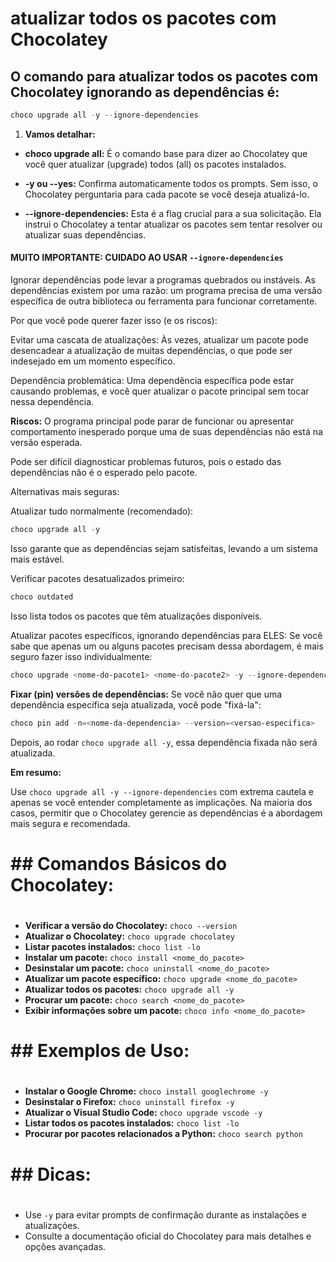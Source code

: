 # atualizar todos os pacotes com Chocolatey
## O comando para atualizar todos os pacotes com Chocolatey ignorando as dependências é:

```powershell
choco upgrade all -y --ignore-dependencies
```

1. **Vamos detalhar:**

- **choco upgrade all:** É o comando base para dizer ao Chocolatey que você quer atualizar (upgrade) todos (all) os pacotes instalados.

- **-y ou --yes:** Confirma automaticamente todos os prompts. Sem isso, o Chocolatey perguntaria para cada pacote se você deseja atualizá-lo.

- **--ignore-dependencies:** Esta é a flag crucial para a sua solicitação. Ela instrui o Chocolatey a tentar atualizar os pacotes sem tentar resolver ou atualizar suas dependências.

#### MUITO IMPORTANTE: CUIDADO AO USAR `--ignore-dependencies`

Ignorar dependências pode levar a programas quebrados ou instáveis. As dependências existem por uma razão: um programa precisa de uma versão específica de outra biblioteca ou ferramenta para funcionar corretamente.

Por que você pode querer fazer isso (e os riscos):

Evitar uma cascata de atualizações: Às vezes, atualizar um pacote pode desencadear a atualização de muitas dependências, o que pode ser indesejado em um momento específico.

Dependência problemática: Uma dependência específica pode estar causando problemas, e você quer atualizar o pacote principal sem tocar nessa dependência.

**Riscos:**
O programa principal pode parar de funcionar ou apresentar comportamento inesperado porque uma de suas dependências não está na versão esperada.

Pode ser difícil diagnosticar problemas futuros, pois o estado das dependências não é o esperado pelo pacote.

Alternativas mais seguras:

Atualizar tudo normalmente (recomendado):

```powershell
choco upgrade all -y
```

Isso garante que as dependências sejam satisfeitas, levando a um sistema mais estável.

Verificar pacotes desatualizados primeiro:

```powershell
choco outdated
```
Isso lista todos os pacotes que têm atualizações disponíveis.

Atualizar pacotes específicos, ignorando dependências para ELES:
Se você sabe que apenas um ou alguns pacotes precisam dessa abordagem, é mais seguro fazer isso individualmente:

```powershell
choco upgrade <nome-do-pacote1> <nome-do-pacote2> -y --ignore-dependencies
```
**Fixar (pin) versões de dependências:**
Se você não quer que uma dependência específica seja atualizada, você pode "fixá-la":

```powershell
choco pin add -n=<nome-da-dependencia> --version=<versao-especifica>
```
Depois, ao rodar `choco upgrade all -y`, essa dependência fixada não será atualizada.

**Em resumo:**

Use `choco upgrade all -y --ignore-dependencies` com extrema cautela e apenas se você entender completamente as implicações. Na maioria dos casos, permitir que o Chocolatey gerencie as dependências é a abordagem mais segura e recomendada.



#
# ## Comandos Básicos do Chocolatey:
# 
 * **Verificar a versão do Chocolatey:** `choco --version`
 * **Atualizar o Chocolatey:** `choco upgrade chocolatey`
 * **Listar pacotes instalados:** `choco list -lo`
 * **Instalar um pacote:** `choco install <nome_do_pacote>`
 * **Desinstalar um pacote:** `choco uninstall <nome_do_pacote>`
 * **Atualizar um pacote específico:** `choco upgrade <nome_do_pacote>`
 * **Atualizar todos os pacotes:** `choco upgrade all -y`
 * **Procurar um pacote:** `choco search <nome_do_pacote>`
 * **Exibir informações sobre um pacote:** `choco info <nome_do_pacote>`
 # 
 # ## Exemplos de Uso:
 # 
 * **Instalar o Google Chrome:** `choco install googlechrome -y`
 * **Desinstalar o Firefox:** `choco uninstall firefox -y`
 * **Atualizar o Visual Studio Code:** `choco upgrade vscode -y`
 * **Listar todos os pacotes instalados:** `choco list -lo`
 * **Procurar por pacotes relacionados a Python:** `choco search python`
 # 
 # ## Dicas:
 # 
 * Use `-y` para evitar prompts de confirmação durante as instalações e atualizações.
 * Consulte a documentação oficial do Chocolatey para mais detalhes e opções avançadas.